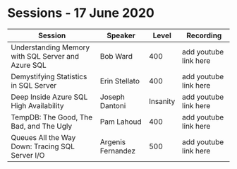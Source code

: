 # Sessions - 17 June 2020

Session | Speaker | Level | Recording
--- | --- | --- | ---
Understanding Memory with SQL Server and Azure SQL | Bob Ward | 400 | add youtube link here
Demystifying Statistics in SQL Server | Erin Stellato | 400 | add youtube link here
Deep Inside Azure SQL High Availability | Joseph Dantoni | Insanity | add youtube link here
TempDB: The Good, The Bad, and The Ugly | Pam Lahoud | 400 | add youtube link here
Queues All the Way Down: Tracing SQL Server I/O | Argenis Fernandez | 500 | add youtube link here
